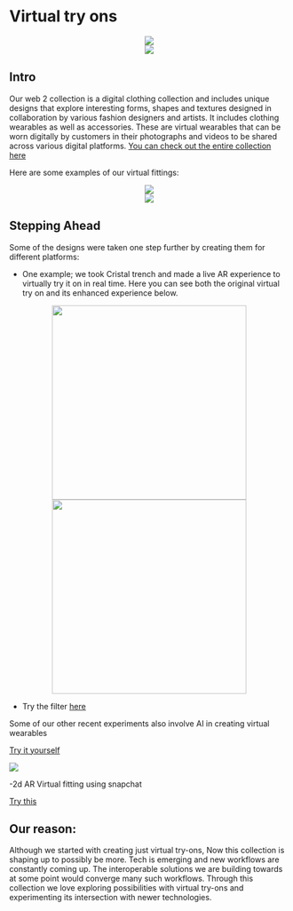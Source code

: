 # Virtual try ons

<div align="center">
          <img src="https://user-images.githubusercontent.com/122074866/235932341-d18474ca-f731-4009-b4ad-40015282746f.png"/>
</div>

<div align="center">
          <img src="https://user-images.githubusercontent.com/122074866/235932493-87a52592-def9-4129-a257-639c90384f46.png"/>
</div>

## Intro

   Our web 2 collection is a digital clothing collection and includes unique designs that explore interesting forms, shapes and textures designed in collaboration by various fashion designers and artists. It includes clothing wearables as well as accessories. These are virtual wearables that can be worn digitally by customers in their photographs and videos to be shared across various digital platforms.
[You can check out the entire collection here](https://web2.xrcouture.com/)

Here are some examples of our virtual fittings:

<div align="center">
  <img src="https://user-images.githubusercontent.com/122074866/235932440-d8e6d6e0-7b85-499c-a82a-47f8acb8194e.png"/>
</div>

<div align="center">
  <img src="https://user-images.githubusercontent.com/122074866/235932394-ad362fd2-9164-4ba9-8a99-3c9a2722e2ac.png"/>
</div>


## Stepping Ahead

Some of the designs were taken one step further by creating them for different platforms:
          
   - One example;  we took Cristal trench and made a live AR experience to virtually try it on in real time. Here you can see both the original virtual try on and its enhanced experience below.

<div align="center">
<img src="https://user-images.githubusercontent.com/122074866/235931946-28db911f-5cfb-4973-851c-9dfd223c5b9d.png" height="350"/><img src="https://user-images.githubusercontent.com/122074866/235932547-db7a4f6c-d2cd-4670-be86-405501b5e34f.gif" height="350"/>
</div>

   - Try the filter [here](https://web2.xrcouture.com/collections/web2/products/cristal-trench)


Some of our other recent experiments also involve AI in creating virtual wearables 

[Try it yourself](https://web2.xrcouture.com/collections/web2/products/ai-fire-limited-edition-1)

<img src="https://user-images.githubusercontent.com/122074866/235932596-e717db2b-274b-4aab-864f-914b0e185c5b.png"/>

-2d AR Virtual fitting using snapchat

[Try this](https://)

          

## Our reason: 
Although we started with creating just virtual try-ons, Now this collection is shaping up to possibly be more. 
Tech is emerging and new workflows are constantly coming up. The interoperable solutions we are building towards at some point would converge many such workflows.
Through this collection we love exploring possibilities with virtual try-ons and experimenting  its intersection with newer technologies.

